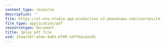 ```yaml
---
content_type: resource
description: ''
file: https://ol-ocw-studio-app-production.s3.amazonaws.com/courses/14-01-principles-of-microeconomics-fall-2018/15aac56fe5de4a036f091dffdaca2a91_B6wI0CE4GjM.pdf
file_type: application/pdf
resourcetype: Document
title: 3play pdf file
uid: 15aac56f-e5de-4a03-6f09-1dffdaca2a91
---
```

